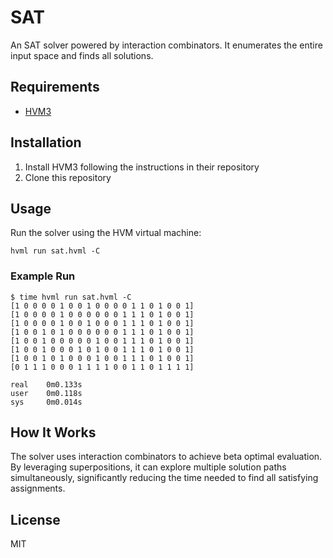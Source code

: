 # SAT
An SAT solver powered by interaction combinators. It enumerates the entire input space and finds all solutions.

## Requirements
- [HVM3](https://github.com/HigherOrderCO/HVM3/tree/main)

## Installation
1. Install HVM3 following the instructions in their repository
2. Clone this repository

## Usage
Run the solver using the HVM virtual machine:
```shell
hvml run sat.hvml -C
```

### Example Run
```shell
$ time hvml run sat.hvml -C
[1 0 0 0 0 1 0 0 1 0 0 0 0 1 1 0 1 0 0 1]
[1 0 0 0 0 1 0 0 0 0 0 0 1 1 1 0 1 0 0 1]
[1 0 0 0 0 1 0 0 1 0 0 0 1 1 1 0 1 0 0 1]
[1 0 0 1 0 1 0 0 0 0 0 0 1 1 1 0 1 0 0 1]
[1 0 0 1 0 0 0 0 0 1 0 0 1 1 1 0 1 0 0 1]
[1 0 0 1 0 0 0 1 0 1 0 0 1 1 1 0 1 0 0 1]
[1 0 0 1 0 1 0 0 0 1 0 0 1 1 1 0 1 0 0 1]
[0 1 1 1 0 0 0 1 1 1 1 0 0 1 1 0 1 1 1 1]

real    0m0.133s
user    0m0.118s
sys     0m0.014s
```

## How It Works
The solver uses interaction combinators to achieve beta optimal evaluation. By leveraging superpositions, it can explore multiple solution paths simultaneously, significantly reducing the time needed to find all satisfying assignments.

## License
MIT
